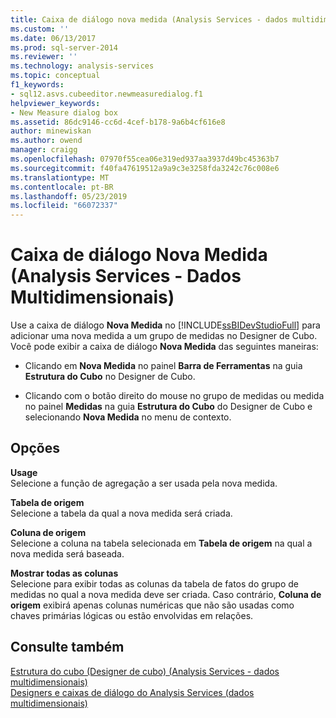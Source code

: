 ```yaml
---
title: Caixa de diálogo nova medida (Analysis Services - dados multidimensionais) | Microsoft Docs
ms.custom: ''
ms.date: 06/13/2017
ms.prod: sql-server-2014
ms.reviewer: ''
ms.technology: analysis-services
ms.topic: conceptual
f1_keywords:
- sql12.asvs.cubeeditor.newmeasuredialog.f1
helpviewer_keywords:
- New Measure dialog box
ms.assetid: 86dc9146-cc6d-4cef-b178-9a6b4cf616e8
author: minewiskan
ms.author: owend
manager: craigg
ms.openlocfilehash: 07970f55cea06e319ed937aa3937d49bc45363b7
ms.sourcegitcommit: f40fa47619512a9a9c3e3258fda3242c76c008e6
ms.translationtype: MT
ms.contentlocale: pt-BR
ms.lasthandoff: 05/23/2019
ms.locfileid: "66072337"
---
```

# <a name="new-measure-dialog-box-analysis-services---multidimensional-data"></a>Caixa de diálogo Nova Medida (Analysis Services - Dados Multidimensionais)
  Use a caixa de diálogo **Nova Medida** no [!INCLUDE[ssBIDevStudioFull](../includes/ssbidevstudiofull-md.md)] para adicionar uma nova medida a um grupo de medidas no Designer de Cubo. Você pode exibir a caixa de diálogo **Nova Medida** das seguintes maneiras:  
  
-   Clicando em **Nova Medida** no painel **Barra de Ferramentas** na guia **Estrutura do Cubo** no Designer de Cubo.  
  
-   Clicando com o botão direito do mouse no grupo de medidas ou medida no painel **Medidas** na guia **Estrutura do Cubo** do Designer de Cubo e selecionando **Nova Medida** no menu de contexto.  
  
## <a name="options"></a>Opções  
 **Usage**  
 Selecione a função de agregação a ser usada pela nova medida.  
  
 **Tabela de origem**  
 Selecione a tabela da qual a nova medida será criada.  
  
 **Coluna de origem**  
 Selecione a coluna na tabela selecionada em **Tabela de origem** na qual a nova medida será baseada.  
  
 **Mostrar todas as colunas**  
 Selecione para exibir todas as colunas da tabela de fatos do grupo de medidas no qual a nova medida deve ser criada. Caso contrário, **Coluna de origem** exibirá apenas colunas numéricas que não são usadas como chaves primárias lógicas ou estão envolvidas em relações.  
  
## <a name="see-also"></a>Consulte também  
 [Estrutura do cubo &#40;Designer de cubo&#41; &#40;Analysis Services - dados multidimensionais&#41;](cube-structure-cube-designer-analysis-services-multidimensional-data.md)   
 [Designers e caixas de diálogo do Analysis Services &#40;dados multidimensionais&#41;](analysis-services-designers-and-dialog-boxes-multidimensional-data.md)  
  
  
